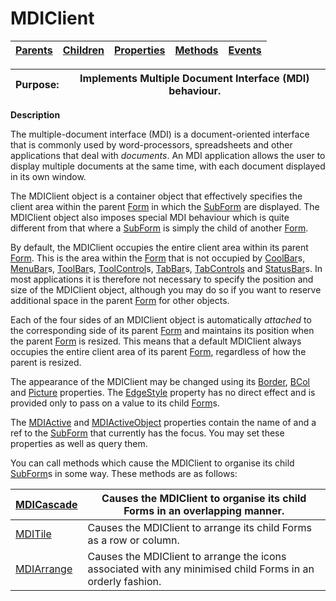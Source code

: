 




<h1 class="heading"><span class="name">MDIClient</span></h1>

| [Parents](../ParentLists/MDIClient.htm) | [Children](../ChildLists/MDIClient.htm) | [Properties](../PropLists/MDIClient.htm) | [Methods](../MethodLists/MDIClient.htm) | [Events](../EventLists/MDIClient.htm) |
| --- | --- | --- | --- | ---  |


| Purpose: | Implements Multiple Document Interface (MDI) behaviour. |
| --- | ---  |


**Description**


The multiple-document interface (MDI) is a document-oriented interface that is commonly used by word-processors, spreadsheets and other applications that deal with *documents*. An MDI application allows the user to display multiple documents at the same time, with each document displayed in its own window.



The MDIClient object is a container object that effectively specifies the client area within the parent [Form](form.md) in which the [SubForm](subform.md) are displayed. The MDIClient object also imposes special MDI behaviour which is quite different from that where a [SubForm](subform.md) is simply the child of another [Form](form.md).


By default, the MDIClient occupies the entire client area within its parent [Form](form.md). This is the area within the [Form](form.md) that is not occupied by [CoolBar](coolbar.md)s, [MenuBar](menubar.md)s, [ToolBar](toolbar.md)s, [ToolControl](toolcontrol.md)s, [TabBar](tabbar.md)s, [TabControls](tabcontrol.md) and [StatusBar](statusbar.md)s. In most applications it is therefore not necessary to specify the position and size of the MDIClient object, although you may do so if you want to reserve additional space in the parent [Form](form.md) for other objects.


Each of the four sides of an MDIClient object is automatically *attached* to the corresponding side of its parent [Form](form.md) and maintains its position when the parent [Form](form.md) is resized. This means that a default MDIClient always occupies the entire client area of its parent [Form](form.md), regardless of how the parent is resized.


The appearance of the MDIClient may be changed using its [Border](./border.md), [BCol](./bcol.md) and [Picture](./picture.md) properties. The [EdgeStyle](./edgestyle.md) property has no direct effect and is provided only to pass on a value to its child [Form](form.md)s.


The [MDIActive](./mdiactive.md) and [MDIActiveObject](./mdiactiveobject.md) properties contain the name of and a ref to the [SubForm](subform.md) that currently has the focus. You may set these properties as well as query them.


You can call methods which cause the MDIClient to organise its child [SubForm](subform.md)s in some way. These methods are as follows:


| [MDICascade](./mdicascade.md) | Causes the MDIClient to organise its child Forms in an overlapping manner. |
| --- | ---  |
| [MDITile](./mditile.md) | Causes the MDIClient to arrange its child Forms as a row or column. |
| [MDIArrange](./mdiarrange.md) | Causes the MDIClient to arrange the icons associated with any minimised child Forms in an orderly fashion. |


